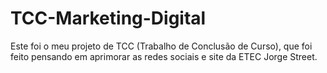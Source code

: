 # TCC-Marketing-Digital
Este foi o meu projeto de TCC (Trabalho de Conclusão de Curso), que foi feito pensando em aprimorar as redes sociais e site da ETEC Jorge Street.
